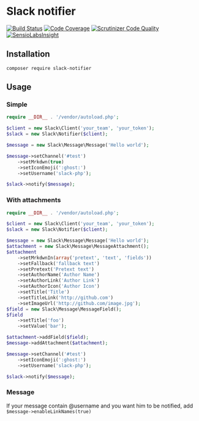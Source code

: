 # Slack notifier

[![Build Status](https://secure.travis-ci.org/polem/slack-notifier.png)](http://travis-ci.org/polem/slack-notifier)
[![Code Coverage](https://scrutinizer-ci.com/g/polem/slack-notifier/badges/coverage.png?s=1f705b3b215e91d3b81d5e8ed62ac9af46d4838c)](https://scrutinizer-ci.com/g/polem/slack-notifier/)
[![Scrutinizer Code Quality](https://scrutinizer-ci.com/g/polem/slack-notifier/badges/quality-score.png?s=dc06da770a1c36242e416fb6eca5ce307660e6f5)](https://scrutinizer-ci.com/g/polem/slack-notifier/)
[![SensioLabsInsight](https://insight.sensiolabs.com/projects/47bc675d-945a-4467-a3f2-d679b000e145/mini.png)](https://insight.sensiolabs.com/projects/47bc675d-945a-4467-a3f2-d679b000e145)

## Installation

`composer require slack-notifier`

## Usage

### Simple

```php
require __DIR__ . '/vendor/autoload.php';

$client = new Slack\Client('your_team', 'your_token');
$slack = new Slack\Notifier($client);

$message = new Slack\Message\Message('Hello world');

$message->setChannel('#test')
    ->setMrkdwn(true)
    ->setIconEmoji(':ghost:')
    ->setUsername('slack-php');

$slack->notify($message);
```

### With attachments

```php
require __DIR__ . '/vendor/autoload.php';

$client = new Slack\Client('your_team', 'your_token');
$slack = new Slack\Notifier($client);

$message = new Slack\Message\Message('Hello world');
$attachment = new Slack\Message\MessageAttachment();
$attachment
    ->setMrkdwnIn(array('pretext', 'text', 'fields'))
    ->setFallback('fallback text')
    ->setPretext('Pretext text')
    ->setAuthorName('Author Name')
    ->setAuthorLink('Author Link')
    ->setAuthorIcon('Author Icon')
    ->setTitle('Title')
    ->setTitleLink('http://github.com')
    ->setImageUrl('http://github.com/image.jpg');
$field = new Slack\Message\MessageField();
$field
    ->setTitle('foo')
    ->setValue('bar');

$attachment->addField($field);
$message->addAttachment($attachment);

$message->setChannel('#test')
    ->setIconEmoji(':ghost:')
    ->setUsername('slack-php');

$slack->notify($message);
```

### Message

If your message contain @username and you want him to be notified, add `$message->enableLinkNames(true)`
